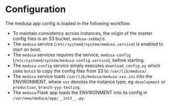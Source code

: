 # Configuration

The medusa app config is loaded in the following workflow:

- To maintain consistency across instances, the origin of the master config files is an S3 bucket, `medusa-sebbqld`.
- The `medusa` service (`/etc/systemd/system/medusa.service`) is enabled to start on boot.
- The `medusa` services requires the service, `medusa-config` (`/etc/systemd/system/medusa-config.service`), before starting.
- The `medusa-config` service simply executes `download_config.py` which uses `boto3` to copy the config files from S3 to `/var/lib/medusa/`.
- The `medusa` service loads `/var/lib/medusa/medusa-xxx.ini` into the ENVIRONMENT, where `xxx` denotes the instance type, eg `development` or `production`, `branch-yyy-testing`.
- The `medusa` Flask app loads the ENVIRONMENT into its config in `/var/www/medusa/app/__init__.py`.
